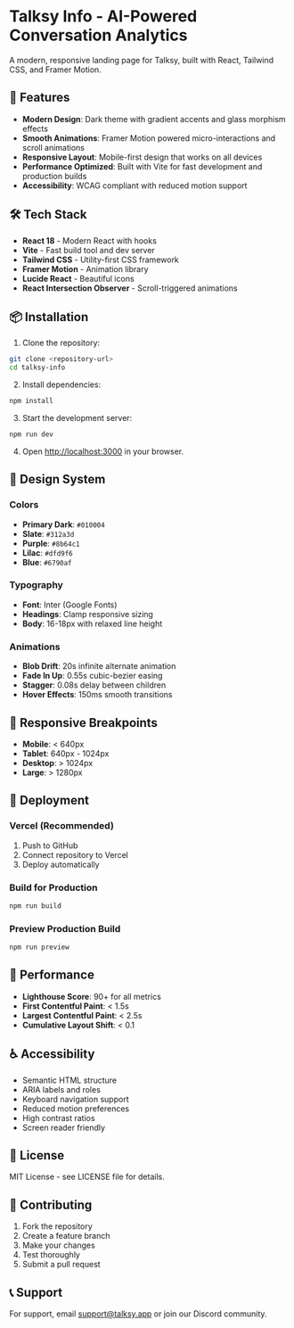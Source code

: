 # Talksy Info - AI-Powered Conversation Analytics

A modern, responsive landing page for Talksy, built with React, Tailwind CSS, and Framer Motion.

## 🚀 Features

- **Modern Design**: Dark theme with gradient accents and glass morphism effects
- **Smooth Animations**: Framer Motion powered micro-interactions and scroll animations
- **Responsive Layout**: Mobile-first design that works on all devices
- **Performance Optimized**: Built with Vite for fast development and production builds
- **Accessibility**: WCAG compliant with reduced motion support

## 🛠️ Tech Stack

- **React 18** - Modern React with hooks
- **Vite** - Fast build tool and dev server
- **Tailwind CSS** - Utility-first CSS framework
- **Framer Motion** - Animation library
- **Lucide React** - Beautiful icons
- **React Intersection Observer** - Scroll-triggered animations

## 📦 Installation

1. Clone the repository:
```bash
git clone <repository-url>
cd talksy-info
```

2. Install dependencies:
```bash
npm install
```

3. Start the development server:
```bash
npm run dev
```

4. Open [http://localhost:3000](http://localhost:3000) in your browser.

## 🎨 Design System

### Colors
- **Primary Dark**: `#010004`
- **Slate**: `#312a3d`
- **Purple**: `#8b64c1`
- **Lilac**: `#dfd9f6`
- **Blue**: `#6790af`

### Typography
- **Font**: Inter (Google Fonts)
- **Headings**: Clamp responsive sizing
- **Body**: 16-18px with relaxed line height

### Animations
- **Blob Drift**: 20s infinite alternate animation
- **Fade In Up**: 0.55s cubic-bezier easing
- **Stagger**: 0.08s delay between children
- **Hover Effects**: 150ms smooth transitions

## 📱 Responsive Breakpoints

- **Mobile**: < 640px
- **Tablet**: 640px - 1024px
- **Desktop**: > 1024px
- **Large**: > 1280px

## 🚀 Deployment

### Vercel (Recommended)
1. Push to GitHub
2. Connect repository to Vercel
3. Deploy automatically

### Build for Production
```bash
npm run build
```

### Preview Production Build
```bash
npm run preview
```

## 🎯 Performance

- **Lighthouse Score**: 90+ for all metrics
- **First Contentful Paint**: < 1.5s
- **Largest Contentful Paint**: < 2.5s
- **Cumulative Layout Shift**: < 0.1

## ♿ Accessibility

- Semantic HTML structure
- ARIA labels and roles
- Keyboard navigation support
- Reduced motion preferences
- High contrast ratios
- Screen reader friendly

## 📄 License

MIT License - see LICENSE file for details.

## 🤝 Contributing

1. Fork the repository
2. Create a feature branch
3. Make your changes
4. Test thoroughly
5. Submit a pull request

## 📞 Support

For support, email support@talksy.app or join our Discord community.
